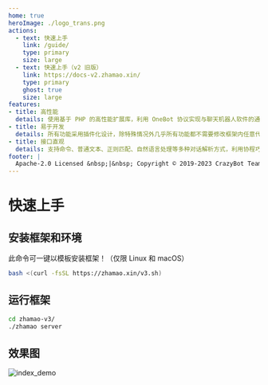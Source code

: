 ```yaml
---
home: true
heroImage: ./logo_trans.png
actions:
  - text: 快速上手
    link: /guide/
    type: primary
    size: large
  - text: 快速上手（v2 旧版）
    link: https://docs-v2.zhamao.xin/
    type: primary
    ghost: true
    size: large
features:
- title: 高性能
  details: 使用基于 PHP 的高性能扩展库，利用 OneBot 协议实现与聊天机器人软件的通信，还有数据库连接池、内存缓存、多任务进程等特色，大幅增强性能。
- title: 易于开发
  details: 所有功能采用插件化设计，除特殊情况外几乎所有功能都不需要修改框架内任意代码，框架自带插件的安装、打包、解包功能，方便分发和管理。
- title: 接口直观
  details: 支持命令、普通文本、正则匹配、自然语言处理等多种对话解析方式，利用协程巧妙实现了直观的交互式会话模式，同时支持多种富文本的处理。
footer: |
  Apache-2.0 Licensed &nbsp;|&nbsp; Copyright © 2019-2023 CrazyBot Team &nbsp;|&nbsp; <a href="http://beian.miit.gov.cn">沪ICP备2021010446号-1</a>
---
```


# 快速上手

## 安装框架和环境

此命令可一键以模板安装框架！（仅限 Linux 和 macOS）

```bash
bash <(curl -fsSL https://zhamao.xin/v3.sh)
```

## 运行框架

```bash
cd zhamao-v3/
./zhamao server
```

## 效果图

![index_demo](https://img.zhamao.xin/framework/framework-demo.png)
